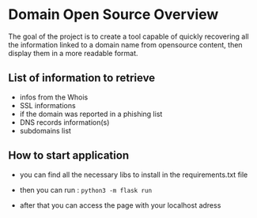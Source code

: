 # Domain Open Source Overview

The goal of the project is to create a tool capable of quickly recovering all the
information linked to a domain name from opensource content, then display them in
a more readable format.

## List of information to retrieve

* infos from the Whois
* SSL informations
* if the domain was reported in a phishing list
* DNS records information(s)
* subdomains list

## How to start application

* you can find all the necessary libs to install in the requirements.txt file
* then you can run : ``` python3 -m flask run  ```

* after that you can access the page with your localhost adress

